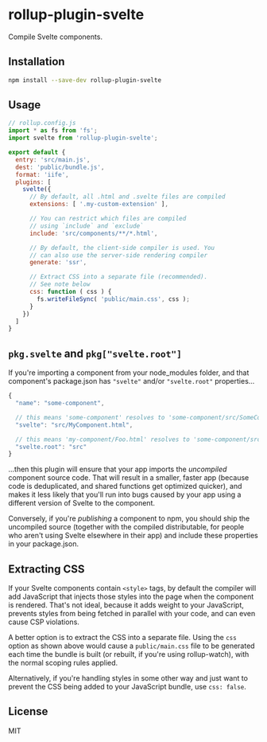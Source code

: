# rollup-plugin-svelte

Compile Svelte components.


## Installation

```bash
npm install --save-dev rollup-plugin-svelte
```


## Usage

```js
// rollup.config.js
import * as fs from 'fs';
import svelte from 'rollup-plugin-svelte';

export default {
  entry: 'src/main.js',
  dest: 'public/bundle.js',
  format: 'iife',
  plugins: [
    svelte({
      // By default, all .html and .svelte files are compiled
      extensions: [ '.my-custom-extension' ],

      // You can restrict which files are compiled
      // using `include` and `exclude`
      include: 'src/components/**/*.html',

      // By default, the client-side compiler is used. You
      // can also use the server-side rendering compiler
      generate: 'ssr',

      // Extract CSS into a separate file (recommended).
      // See note below
      css: function ( css ) {
        fs.writeFileSync( 'public/main.css', css );
      }
    })
  ]
}
```


## `pkg.svelte` and `pkg["svelte.root"]`

If you're importing a component from your node_modules folder, and that component's package.json has `"svelte"` and/or `"svelte.root"` properties...

```js
{
  "name": "some-component",

  // this means 'some-component' resolves to 'some-component/src/SomeComponent.html'
  "svelte": "src/MyComponent.html",

  // this means 'my-component/Foo.html' resolves to 'some-component/src/Foo.html'
  "svelte.root": "src"
}
```

...then this plugin will ensure that your app imports the *uncompiled* component source code. That will result in a smaller, faster app (because code is deduplicated, and shared functions get optimized quicker), and makes it less likely that you'll run into bugs caused by your app using a different version of Svelte to the component.

Conversely, if you're *publishing* a component to npm, you should ship the uncompiled source (together with the compiled distributable, for people who aren't using Svelte elsewhere in their app) and include these properties in your package.json.


## Extracting CSS

If your Svelte components contain `<style>` tags, by default the compiler will add JavaScript that injects those styles into the page when the component is rendered. That's not ideal, because it adds weight to your JavaScript, prevents styles from being fetched in parallel with your code, and can even cause CSP violations.

A better option is to extract the CSS into a separate file. Using the `css` option as shown above would cause a `public/main.css` file to be generated each time the bundle is built (or rebuilt, if you're using rollup-watch), with the normal scoping rules applied.

Alternatively, if you're handling styles in some other way and just want to prevent the CSS being added to your JavaScript bundle, use `css: false`.


## License

MIT
